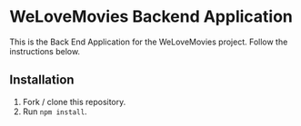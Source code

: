 # WeLoveMovies Backend Application

This is the Back End Application for the WeLoveMovies project. Follow the instructions below.

## Installation

1. Fork / clone this repository.
1. Run `npm install`.

